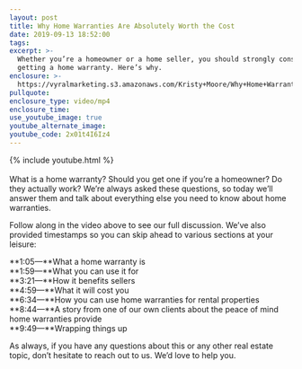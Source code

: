 ```yaml
---
layout: post
title: Why Home Warranties Are Absolutely Worth the Cost
date: 2019-09-13 18:52:00
tags:
excerpt: >-
  Whether you’re a homeowner or a home seller, you should strongly consider
  getting a home warranty. Here’s why.
enclosure: >-
  https://vyralmarketing.s3.amazonaws.com/Kristy+Moore/Why+Home+Warranties+Are+Absolutely+Worth+the+Cost.mp4
pullquote:
enclosure_type: video/mp4
enclosure_time:
use_youtube_image: true
youtube_alternate_image:
youtube_code: 2x01t4I6Iz4
---
```


{% include youtube.html %}<br><br>What is a home warranty? Should you get one if you’re a homeowner? Do they actually work? We’re always asked these questions, so today we’ll answer them and talk about everything else you need to know about home warranties.

Follow along in the video above to see our full discussion. We’ve also provided timestamps so you can skip ahead to various sections at your leisure:

**1:05—**What a home warranty is<br>**1:59—**What you can use it for&nbsp;<br>**3:21—**How it benefits sellers<br>**4:59—**What it will cost you<br>**6:34—**How you can use home warranties for rental properties&nbsp;<br>**8:44—**A story from one of our own clients about the peace of mind home warranties provide&nbsp;<br>**9:49—**Wrapping things up

As always, if you have any questions about this or any other real estate topic, don’t hesitate to reach out to us. We’d love to help you.